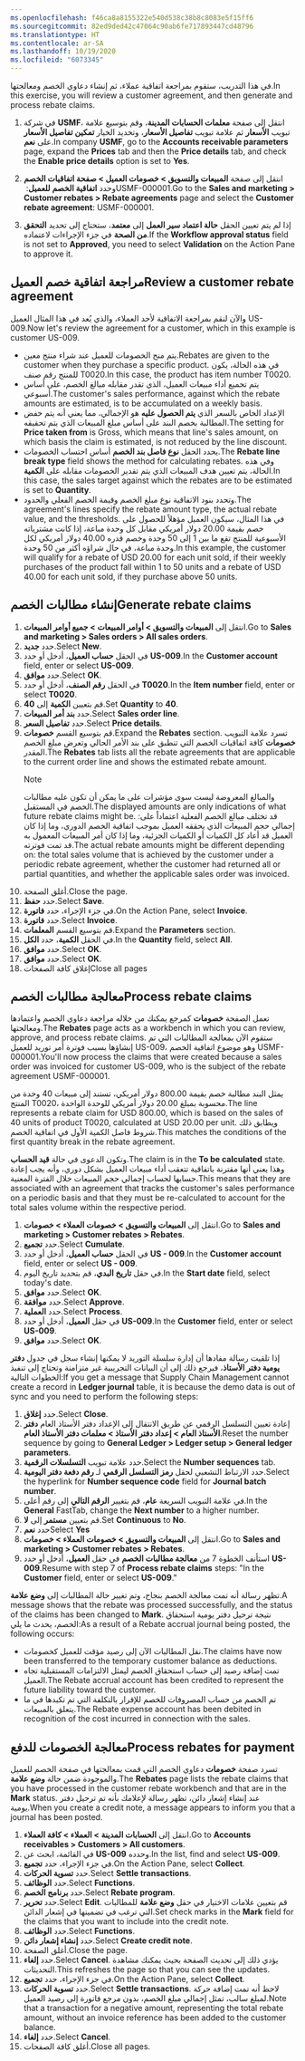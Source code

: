 ```yaml
---
ms.openlocfilehash: f46ca8a8155322e540d538c38b8c8083e5f15ff6
ms.sourcegitcommit: 82ed9ded42c47064c90ab6fe717893447cd48796
ms.translationtype: HT
ms.contentlocale: ar-SA
ms.lasthandoff: 10/19/2020
ms.locfileid: "6073345"
---
```


<span data-ttu-id="829ce-101">في هذا التدريب، ستقوم بمراجعة اتفاقية عملاء، ثم إنشاء دعاوي الخصم ومعالجتها.</span><span class="sxs-lookup"><span data-stu-id="829ce-101">In this exercise, you will review a customer agreement, and then generate and process rebate claims.</span></span>

1.  <span data-ttu-id="829ce-102">في شركة **USMF**، انتقل إلى صفحة **معلمات الحسابات المدينة**، وقم بتوسيع علامة تبويب **الأسعار** ثم علامة تبويب **تفاصيل الأسعار**، وتحديد الخيار **تمكين تفاصيل الأسعار** على **نعم**.</span><span class="sxs-lookup"><span data-stu-id="829ce-102">In company **USMF**, go to the **Accounts receivable parameters**  page, expand the **Prices** tab and then the **Price details** tab, and check the **Enable price details** option is set to  **Yes**.</span></span>

2.  <span data-ttu-id="829ce-103">انتقل إلى صفحة **المبيعات والتسويق > خصومات العميل > صفحة اتفاقيات الخصم** وحدد **اتفاقية الخصم للعميل**: ‏USMF-000001.</span><span class="sxs-lookup"><span data-stu-id="829ce-103">Go to the **Sales and marketing > Customer rebates > Rebate agreements** page and select the **Customer rebate agreement**: USMF-000001.</span></span>

3.  <span data-ttu-id="829ce-104">إذا لم يتم تعيين الحقل **حالة اعتماد سير العمل** إلى **معتمد**، ستحتاج إلى تحديد **‏‫التحقق من الصحة‬** في جزء الإجراءات لاعتماده.</span><span class="sxs-lookup"><span data-stu-id="829ce-104">If the **Workflow approval status** field is not set to **Approved**, you need to select **Validation** on the Action Pane to approve it.</span></span>

## <a name="review-a-customer-rebate-agreement"></a><span data-ttu-id="829ce-105">مراجعة اتفاقية خصم العميل</span><span class="sxs-lookup"><span data-stu-id="829ce-105">Review a customer rebate agreement</span></span> 
<span data-ttu-id="829ce-106">والآن لنقم بمراجعة الاتفاقية لأحد العملاء، والذي يُعد في هذا المثال العميل US-009.</span><span class="sxs-lookup"><span data-stu-id="829ce-106">Now let's review the agreement for a customer, which in this example is customer US-009.</span></span>

-   <span data-ttu-id="829ce-107">يتم منح الخصومات للعميل عند شراء منتج معين.</span><span class="sxs-lookup"><span data-stu-id="829ce-107">Rebates are given to the customer when they purchase a specific product.</span></span> <span data-ttu-id="829ce-108">في هذه الحالة، يكون للمنتج رقم صنف T0020.</span><span class="sxs-lookup"><span data-stu-id="829ce-108">In this case, the product has item number T0020.</span></span>
-   <span data-ttu-id="829ce-109">يتم تجميع أداء مبيعات العميل، الذي تقدر مقابله مبالغ الخصم، على أساس أسبوعي.</span><span class="sxs-lookup"><span data-stu-id="829ce-109">The customer's sales performance, against which the rebate amounts are estimated, is to be accumulated on a weekly basis.</span></span>
-   <span data-ttu-id="829ce-110">الإعداد الخاص بالسعر الذي **يتم الحصول عليه** هو الإجمالي، مما يعني أنه يتم خفض المطالبة بخصم البند على أساس مبلغ المبيعات الذي يتم تحقيقه.</span><span class="sxs-lookup"><span data-stu-id="829ce-110">The setting for **Price taken from** is Gross, which means that line's sales amount, on which basis the claim is estimated, is not reduced by the line discount.</span></span>
-   <span data-ttu-id="829ce-111">يحدد الحقل **نوع فاصل بند الخصم** أساس احتساب الخصومات.</span><span class="sxs-lookup"><span data-stu-id="829ce-111">The **Rebate line break type** field shows the method for calculating rebates.</span></span> <span data-ttu-id="829ce-112">وفي هذه الحالة، يتم تعيين هدف المبيعات الذي يتم تقدير الخصومات مقابله على **الكمية**.</span><span class="sxs-lookup"><span data-stu-id="829ce-112">In this case, the sales target against which the rebates are to be estimated is set to **Quantity**.</span></span>
-   <span data-ttu-id="829ce-113">وتحدد بنود الاتفاقية نوع مبلغ الخصم وقيمة الخصم الفعلي والحدود.</span><span class="sxs-lookup"><span data-stu-id="829ce-113">The agreement's lines specify the rebate amount type, the actual rebate value, and the thresholds.</span></span> <span data-ttu-id="829ce-114">في هذا المثال، سيكون العميل مؤهلاً للحصول على خصم بقيمة 20.00 دولار أمريكي مقابل كل وحدة مباعة، إذا كانت مشترياته الأسبوعية للمنتج تقع ما بين 1 إلى 50 وحدة وخصم قدره 40.00 دولار أمريكي لكل وحدة مباعة، في حال شراؤه أكثر من 50 وحدة.</span><span class="sxs-lookup"><span data-stu-id="829ce-114">In this example, the customer will qualify for a rebate of USD 20.00 for each unit sold, if their weekly purchases of the product fall within 1 to 50 units and a rebate of USD 40.00 for each unit sold, if they purchase above 50 units.</span></span>

## <a name="generate-rebate-claims"></a><span data-ttu-id="829ce-115">إنشاء مطالبات الخصم</span><span class="sxs-lookup"><span data-stu-id="829ce-115">Generate rebate claims</span></span> 

1.  <span data-ttu-id="829ce-116">انتقل إلى **المبيعات والتسويق > أوامر المبيعات > جميع أوامر المبيعات**.</span><span class="sxs-lookup"><span data-stu-id="829ce-116">Go to **Sales and marketing > Sales orders > All sales orders**.</span></span>
2.  <span data-ttu-id="829ce-117">حدد **جديد‏‎**.</span><span class="sxs-lookup"><span data-stu-id="829ce-117">Select **New**.</span></span>
1.  <span data-ttu-id="829ce-118">في الحقل **حساب العميل**، أدخل أو حدد **US-009**.</span><span class="sxs-lookup"><span data-stu-id="829ce-118">In the **Customer account** field, enter or select **US-009**.</span></span>
2.  <span data-ttu-id="829ce-119">حدد **موافق**.</span><span class="sxs-lookup"><span data-stu-id="829ce-119">Select **OK**.</span></span>
3.  <span data-ttu-id="829ce-120">في الحقل **رقم الصنف**، أدخل أو حدد **T0020**.</span><span class="sxs-lookup"><span data-stu-id="829ce-120">In the **Item number** field, enter or select **T0020**.</span></span>
4.  <span data-ttu-id="829ce-121">قم بتعيين **الكمية** إلى **40**.</span><span class="sxs-lookup"><span data-stu-id="829ce-121">Set **Quantity** to **40**.</span></span>
5.  <span data-ttu-id="829ce-122">حدد **بند أمر المبيعات**.</span><span class="sxs-lookup"><span data-stu-id="829ce-122">Select **Sales order line**.</span></span>
6.  <span data-ttu-id="829ce-123">حدد **تفاصيل السعر**.</span><span class="sxs-lookup"><span data-stu-id="829ce-123">Select **Price details**.</span></span>
7.  <span data-ttu-id="829ce-124">قم بتوسيع القسم **خصومات**.</span><span class="sxs-lookup"><span data-stu-id="829ce-124">Expand the **Rebates** section.</span></span> <span data-ttu-id="829ce-125">تسرد علامة التبويب **خصومات** كافة اتفاقيات الخصم التي تنطبق على بند الأمر الحالي وتعرض مبلغ الخصم المقدر.</span><span class="sxs-lookup"><span data-stu-id="829ce-125">The **Rebates** tab lists all the rebate agreements that are applicable to the current order line and shows the estimated rebate amount.</span></span>    
    > [!NOTE] 
    > <span data-ttu-id="829ce-126">والمبالغ المعروضة ليست سوى مؤشرات على ما يمكن أن تكون عليه مطالبات الخصم في المستقبل.</span><span class="sxs-lookup"><span data-stu-id="829ce-126">The displayed amounts are only indications of what future rebate claims might be.</span></span> <span data-ttu-id="829ce-127">قد تختلف مبالغ الخصم الفعلية اعتماداً على: إجمالي حجم المبيعات الذي يحققه العميل بموجب اتفاقية الخصم الدوري، وما إذا كان العميل قد أعاد كل الكميات أو الكميات الجزئية، وما إذا كان أمر المبيعات المعمول به قد تمت فوترته.</span><span class="sxs-lookup"><span data-stu-id="829ce-127">The actual rebate amounts might be different depending on: the total    sales volume that is achieved by the customer under a periodic rebate agreement, whether the customer had returned all or partial quantities, and whether the applicable sales order was invoiced.</span></span>
8.  <span data-ttu-id="829ce-128">أغلق الصفحة.</span><span class="sxs-lookup"><span data-stu-id="829ce-128">Close the page.</span></span>
9.  <span data-ttu-id="829ce-129">حدد **حفظ**.</span><span class="sxs-lookup"><span data-stu-id="829ce-129">Select **Save**.</span></span>
10. <span data-ttu-id="829ce-130">في جزء الإجراء، حدد **فاتورة**.</span><span class="sxs-lookup"><span data-stu-id="829ce-130">On the Action Pane, select **Invoice**.</span></span>
11. <span data-ttu-id="829ce-131">حدد **فاتورة**.</span><span class="sxs-lookup"><span data-stu-id="829ce-131">Select **Invoice**.</span></span>
12. <span data-ttu-id="829ce-132">قم بتوسيع القسم **المعلمات**.</span><span class="sxs-lookup"><span data-stu-id="829ce-132">Expand the **Parameters** section.</span></span>
13. <span data-ttu-id="829ce-133">في الحقل **الكمية**، حدد **الكل**.</span><span class="sxs-lookup"><span data-stu-id="829ce-133">In the **Quantity** field, select **All**.</span></span>
14. <span data-ttu-id="829ce-134">حدد **موافق**.</span><span class="sxs-lookup"><span data-stu-id="829ce-134">Select **OK**.</span></span>
15. <span data-ttu-id="829ce-135">حدد **موافق**.</span><span class="sxs-lookup"><span data-stu-id="829ce-135">Select **OK**.</span></span>
16. <span data-ttu-id="829ce-136">إغلاق كافة الصفحات</span><span class="sxs-lookup"><span data-stu-id="829ce-136">Close all pages</span></span>

## <a name="process-rebate-claims"></a><span data-ttu-id="829ce-137">معالجة مطالبات الخصم</span><span class="sxs-lookup"><span data-stu-id="829ce-137">Process rebate claims</span></span> 

<span data-ttu-id="829ce-138">تعمل الصفحة **خصومات** كمرجع يمكنك من خلاله مراجعة دعاوي الخصم واعتمادها ومعالجتها.</span><span class="sxs-lookup"><span data-stu-id="829ce-138">The **Rebates** page acts as a workbench in which you can review, approve, and process rebate claims.</span></span> <span data-ttu-id="829ce-139">ستقوم الآن بمعالجة المطالبات التي تم إنشاؤها بسبب فوترة أمر توريد للعميل US-009، وهو موضوع اتفاقية الخصم USMF-000001.</span><span class="sxs-lookup"><span data-stu-id="829ce-139">You'll now process the claims that were created because a sales order was invoiced for customer US-009, who is the subject of the rebate agreement USMF-000001.</span></span>

<span data-ttu-id="829ce-140">يمثل البند مطالبة خصم بقيمة 800.00 دولار أمريكي، تستند إلى مبيعات 40 وحدة من المنتج T0020، محسوبة بمبلغ 20.00 دولار أمريكي للوحدة الواحدة.</span><span class="sxs-lookup"><span data-stu-id="829ce-140">The line represents a rebate claim for USD 800.00, which is based on the sales of 40 units of product T0020, calculated at USD 20.00 per unit.</span></span> <span data-ttu-id="829ce-141">ويطابق ذلك شروط فاصل الكمية الأول في اتفاقية الخصم.</span><span class="sxs-lookup"><span data-stu-id="829ce-141">This matches the conditions of the first quantity break in the rebate agreement.</span></span>

<span data-ttu-id="829ce-142">وتكون الدعوى في حالة **قيد الحساب**.</span><span class="sxs-lookup"><span data-stu-id="829ce-142">The claim is in the **To be calculated** state.</span></span> <span data-ttu-id="829ce-143">وهذا يعني أنها مقترنة باتفاقية تتعقب أداء مبيعات العميل بشكل دوري، وأنه يجب إعادة حسابها لحساب إجمالي حجم المبيعات خلال الفترة المعنية.</span><span class="sxs-lookup"><span data-stu-id="829ce-143">This means that they are associated with an agreement that tracks the customer's sales performance on a periodic basis and that they must be re-calculated to account for the total sales volume within the respective period.</span></span>

1.  <span data-ttu-id="829ce-144">انتقل إلى **المبيعات والتسويق > خصومات العملاء > خصومات**.</span><span class="sxs-lookup"><span data-stu-id="829ce-144">Go to **Sales and marketing > Customer rebates > Rebates**.</span></span>
1.  <span data-ttu-id="829ce-145">حدد **تجميع**.</span><span class="sxs-lookup"><span data-stu-id="829ce-145">Select **Cumulate**.</span></span>
2.  <span data-ttu-id="829ce-146">في الحقل **حساب العميل**، أدخل أو حدد **US - 009**.</span><span class="sxs-lookup"><span data-stu-id="829ce-146">In the **Customer account** field, enter or select **US - 009**.</span></span>
3.  <span data-ttu-id="829ce-147">في حقل **تاريخ البدي**، قم بتحديد تاريخ اليوم.</span><span class="sxs-lookup"><span data-stu-id="829ce-147">In the **Start date** field, select today's date.</span></span>
4.  <span data-ttu-id="829ce-148">حدد **موافق**.</span><span class="sxs-lookup"><span data-stu-id="829ce-148">Select **OK**.</span></span>
5.  <span data-ttu-id="829ce-149">حدد **موافقة**.</span><span class="sxs-lookup"><span data-stu-id="829ce-149">Select **Approve**.</span></span>
6.  <span data-ttu-id="829ce-150">حدد **العملية**.</span><span class="sxs-lookup"><span data-stu-id="829ce-150">Select **Process**.</span></span>
7.  <span data-ttu-id="829ce-151">في حقل **العميل**، أدخل أو حدد **US-009**.</span><span class="sxs-lookup"><span data-stu-id="829ce-151">In the **Customer** field, enter or select **US-009**.</span></span>
8.  <span data-ttu-id="829ce-152">حدد **موافق**.</span><span class="sxs-lookup"><span data-stu-id="829ce-152">Select **OK**.</span></span>

<span data-ttu-id="829ce-153">إذا تلقيت رسالة مفادها أن إدارة سلسلة التوريد لا يمكنها إنشاء سجل في جدول **دفتر يومية دفتر الأستاذ**، فيرجع ذلك إلى أن البيانات التجريبية غير متزامنة وتحتاج إلى تنفيذ الخطوات التالية:</span><span class="sxs-lookup"><span data-stu-id="829ce-153">If you get a message that Supply Chain Management cannot create a record in **Ledger journal** table, it is because the demo data is out of sync and you need to perform the following steps:</span></span>

1.  <span data-ttu-id="829ce-154">حدد **إغلاق**.</span><span class="sxs-lookup"><span data-stu-id="829ce-154">Select **Close**.</span></span> 
2.  <span data-ttu-id="829ce-155">إعادة تعيين التسلسل الرقمي عن طريق الانتقال إلى الإعداد دفتر الأستاذ العام **دفتر الأستاذ العام > إعداد دفتر الأستاذ > معلمات دفتر الأستاذ العام**.</span><span class="sxs-lookup"><span data-stu-id="829ce-155">Reset the number sequence by going to **General Ledger > Ledger setup > General ledger parameters**.</span></span>
3.  <span data-ttu-id="829ce-156">حدد علامة تبويب **التسلسلات الرقمية**.</span><span class="sxs-lookup"><span data-stu-id="829ce-156">Select the **Number sequences** tab.</span></span>
4.  <span data-ttu-id="829ce-157">حدد الارتباط التشعبي لحقل **رمز التسلسل الرقمي** لـ **رقم دفعة دفتر اليومية**.</span><span class="sxs-lookup"><span data-stu-id="829ce-157">Select the hyperlink for **Number sequence code** field for **Journal batch number**.</span></span>
5.  <span data-ttu-id="829ce-158">في علامة التبويب السريعة **عام**، قم بتغيير **الرقم التالي** إلى رقم أعلى.</span><span class="sxs-lookup"><span data-stu-id="829ce-158">In the **General** FastTab, change the **Next number** to a higher number.</span></span>
6.  <span data-ttu-id="829ce-159">قم بتعيين  **مستمر** إلى **لا**.</span><span class="sxs-lookup"><span data-stu-id="829ce-159">Set **Continuous** to **No**.</span></span>
7.  <span data-ttu-id="829ce-160">حدد **نعم**</span><span class="sxs-lookup"><span data-stu-id="829ce-160">Select **Yes**</span></span>
8.  <span data-ttu-id="829ce-161">انتقل إلى **المبيعات والتسويق > خصومات العملاء > خصومات**.</span><span class="sxs-lookup"><span data-stu-id="829ce-161">Go to **Sales and marketing > Customer rebates > Rebates**.</span></span> 
9.  <span data-ttu-id="829ce-162">استأنف الخطوة 7 من **معالجة مطالبات الخصم** في حقل ‏‫‬**العميل**، أدخل أو حدد **US-009**.</span><span class="sxs-lookup"><span data-stu-id="829ce-162">Resume with step 7 of **Process rebate claims** steps: "In the **Customer** field, enter or select **US-009**."</span></span>

<span data-ttu-id="829ce-163">تظهر رسالة أنه تمت معالجة الخصم بنجاح، وتم تغيير حالة المطالبات إلى **وضع علامة**.</span><span class="sxs-lookup"><span data-stu-id="829ce-163">A message shows that the rebate was processed successfully, and the status of the claims has been changed to **Mark**.</span></span> <span data-ttu-id="829ce-164">نتيجة ترحيل دفتر يومية استحقاق الخصم، يحدث ما يلي:</span><span class="sxs-lookup"><span data-stu-id="829ce-164">As a result of a Rebate accrual journal being posted, the following occurs:</span></span>

-   <span data-ttu-id="829ce-165">نقل المطالبات الآن إلى رصيد مؤقت للعميل كخصومات.</span><span class="sxs-lookup"><span data-stu-id="829ce-165">The claims have now been transferred to the temporary customer balance as deductions.</span></span>
-   <span data-ttu-id="829ce-166">تمت إضافة رصيد إلى حساب استحقاق الخصم ليمثل الالتزامات المستقبلية تجاه العميل.</span><span class="sxs-lookup"><span data-stu-id="829ce-166">The Rebate accrual account has been credited to represent the future liability toward the customer.</span></span>
-   <span data-ttu-id="829ce-167">تم الخصم من حساب المصروفات للخصم للإقرار بالتكلفة التي تم تكبدها في ما يتعلق بالمبيعات.</span><span class="sxs-lookup"><span data-stu-id="829ce-167">The Rebate expense account has been debited in recognition of the cost incurred in connection with the sales.</span></span>

## <a name="process-rebates-for-payment"></a><span data-ttu-id="829ce-168">معالجة الخصومات للدفع</span><span class="sxs-lookup"><span data-stu-id="829ce-168">Process rebates for payment</span></span> 

<span data-ttu-id="829ce-169">تسرد صفحة **خصومات** دعاوي الخصم التي قمت بمعالجتها في صفحة الخصم للعميل والموجودة ضمن حالة **وضع علامة**.</span><span class="sxs-lookup"><span data-stu-id="829ce-169">The **Rebates** page lists the rebate claims that you have processed in the customer rebate workbench and that are in the **Mark** status.</span></span> <span data-ttu-id="829ce-170">عند إنشاء إشعار دائن، تظهر رسالة لإعلامك بأنه تم ترحيل دفتر يومية.</span><span class="sxs-lookup"><span data-stu-id="829ce-170">When you create a credit note, a message appears to inform you that a journal has been posted.</span></span>

1.  <span data-ttu-id="829ce-171">انتقل إلى **الحسابات المدينة > العملاء > كافة العملاء**.</span><span class="sxs-lookup"><span data-stu-id="829ce-171">Go to **Accounts receivables > Customers > All customers**.</span></span>
2.  <span data-ttu-id="829ce-172">في القائمة، ابحث عن **US-009** وحدده.</span><span class="sxs-lookup"><span data-stu-id="829ce-172">In the list, find and select **US-009**.</span></span>
3.  <span data-ttu-id="829ce-173">في جزء الإجراء، حدد **تجميع**.</span><span class="sxs-lookup"><span data-stu-id="829ce-173">On the Action Pane, select **Collect**.</span></span>
4.  <span data-ttu-id="829ce-174">حدد **تسوية الحركات**.</span><span class="sxs-lookup"><span data-stu-id="829ce-174">Select **Settle transactions**.</span></span>
5.  <span data-ttu-id="829ce-175">حدد **الوظائف**.</span><span class="sxs-lookup"><span data-stu-id="829ce-175">Select **Functions**.</span></span>
6.  <span data-ttu-id="829ce-176">حدد **برنامج الخصم**.</span><span class="sxs-lookup"><span data-stu-id="829ce-176">Select **Rebate program**.</span></span>
7.  <span data-ttu-id="829ce-177">حدد **تحرير**.</span><span class="sxs-lookup"><span data-stu-id="829ce-177">Select **Edit**.</span></span> <span data-ttu-id="829ce-178">قم بتعيين علامات الاختيار في حقل **وضع علامة** للمطالبات التي ترغب في تضمينها في إشعار الدائن.</span><span class="sxs-lookup"><span data-stu-id="829ce-178">Set check marks in the **Mark** field for the claims that you want to include into the credit note.</span></span>
8.  <span data-ttu-id="829ce-179">حدد **الوظائف**.</span><span class="sxs-lookup"><span data-stu-id="829ce-179">Select **Functions**.</span></span>
9.  <span data-ttu-id="829ce-180">حدد **إنشاء إشعار دائن**.</span><span class="sxs-lookup"><span data-stu-id="829ce-180">Select **Create credit note**.</span></span>
10. <span data-ttu-id="829ce-181">أغلق الصفحة.</span><span class="sxs-lookup"><span data-stu-id="829ce-181">Close the page.</span></span>
11. <span data-ttu-id="829ce-182">حدد **إلغاء**.</span><span class="sxs-lookup"><span data-stu-id="829ce-182">Select **Cancel**.</span></span> <span data-ttu-id="829ce-183">يؤدي ذلك إلى تحديث الصفحة بحيث يمكنك مشاهدة التحديثات.</span><span class="sxs-lookup"><span data-stu-id="829ce-183">This refreshes the page so that you can see the updates.</span></span>
12. <span data-ttu-id="829ce-184">في جزء الإجراء، حدد **تجميع**.</span><span class="sxs-lookup"><span data-stu-id="829ce-184">On the Action Pane, select **Collect**.</span></span>
13. <span data-ttu-id="829ce-185">حدد **تسوية الحركات**.</span><span class="sxs-lookup"><span data-stu-id="829ce-185">Select **Settle transactions**.</span></span> <span data-ttu-id="829ce-186">لاحظ أنه تمت إضافة حركة لمبلغ سالب، تمثل إجمالي مبلغ الخصم، بدون مرجع فاتورة إلى رصيد العميل.</span><span class="sxs-lookup"><span data-stu-id="829ce-186">Note that a transaction for a negative amount, representing the total rebate amount, without an invoice reference has been added to the customer balance.</span></span>
14. <span data-ttu-id="829ce-187">حدد **إلغاء**.</span><span class="sxs-lookup"><span data-stu-id="829ce-187">Select **Cancel**.</span></span>
15. <span data-ttu-id="829ce-188">أغلق كافة الصفحات.</span><span class="sxs-lookup"><span data-stu-id="829ce-188">Close all pages.</span></span>
